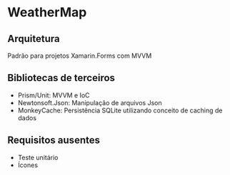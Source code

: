# WeatherMap
## Arquitetura
Padrão para projetos Xamarin.Forms com MVVM
## Bibliotecas de terceiros
- Prism/Unit: MVVM e IoC
- Newtonsoft.Json: Manipulação de arquivos Json
- MonkeyCache: Persistência SQLite utilizando conceito de caching de dados
## Requisitos ausentes
- Teste unitário
- Ícones
